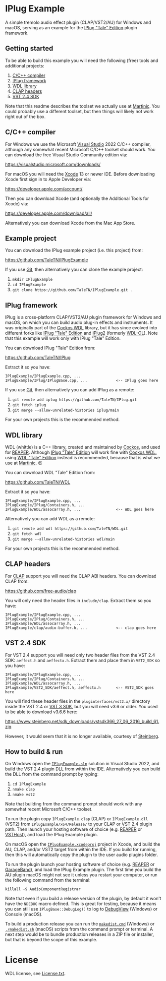 # IPlug Example

A simple tremolo audio effect plugin (CLAP/VST2/AU) for Windows and macOS,
serving as an example for the
[IPlug "Tale" Edition](https://github.com/TaleTN/IPlug) plugin framework.

## Getting started

To be able to build this example you will need the following (free) tools
and additional projects:

1. [C/C++ compiler](#cc-compiler)
2. [IPlug framework](#iplug-framework)
3. [WDL library](#wdl-library)
4. [CLAP headers](#clap-headers)
5. [VST 2.4 SDK](#vst-24-sdk)

Note that this readme describes the toolset we actually use at
[Martinic](https://www.martinic.com/). You could probably use a different
toolset, but then things will likely not work right out of the box.

## C/C++ compiler

For Windows we use the Microsoft
[Visual Studio](https://visualstudio.microsoft.com/vs/) 2022 C/C++
compiler, although any somewhat recent Microsoft C/C++ toolset should work.
You can download the free Visual Studio Community edition via:

https://visualstudio.microsoft.com/downloads/

For macOS you will need the [Xcode](https://developer.apple.com/xcode/) 13
or newer IDE. Before downloading Xcode first sign in to Apple Developer via:

https://developer.apple.com/account/

Then you can download Xcode (and optionally the Additional Tools for Xcode)
via:

https://developer.apple.com/download/all/

Alternatively you can download Xcode from the Mac App Store.

## Example project

You can download the IPlug example project (i.e. this project) from:

https://github.com/TaleTN/IPlugExample

If you use [Git](https://git-scm.com/), then alternatively you can clone the
example project:

1. `mkdir IPlugExample`
2. `cd IPlugExample`
3. `git clone https://github.com/TaleTN/IPlugExample.git .`

## IPlug framework

IPlug is a cross-platform CLAP/VST2/AU plugin framework for Windows and
macOS, on which you can build audio plug-in effects and instruments. It was
originally part of the [Cockos WDL](https://www.cockos.com/wdl/) library,
but it has since evolved into different forks like
[IPlug "Tale" Edition](https://github.com/TaleTN/IPlug) and
[iPlug2](https://iplug2.github.io/) (formerly
[WDL-OL](https://github.com/olilarkin/wdl-ol)). Note that this example will
work only with IPlug "Tale" Edition.

You can download IPlug "Tale" Edition from:

https://github.com/TaleTN/IPlug

Extract it so you have:

```
IPlugExample/IPlugExample.cpp, ...
IPlugExample/IPlug/IPlugBase.cpp, ...             <-- IPlug goes here
```

If you use [Git](https://git-scm.com/), then alternatively you can add IPlug
as a remote:

1. `git remote add iplug https://github.com/TaleTN/IPlug.git`
2. `git fetch iplug`
3. `git merge --allow-unrelated-histories iplug/main`

For your own projects this is the recommended method.

## WDL library

WDL (whittle) is a C++ library, created and maintained by
[Cockos](https://www.cockos.com/), and used for
[REAPER](https://www.reaper.fm/). Although
[IPlug "Tale" Edition](https://github.com/TaleTN/IPlug) will work fine with
[Cockos WDL](https://www.cockos.com/wdl/), using
[WDL "Tale" Edition](https://github.com/TaleTN/WDL) instead is recommended,
because that is what we use at [Martinic](https://www.martinic.com/). :wink:

You can download WDL "Tale" Edition from:

https://github.com/TaleTN/WDL

Extract it so you have:

```
IPlugExample/IPlugExample.cpp, ...
IPlugExample/IPlug/Containers.h, ...
IPlugExample/WDL/assocarray.h, ...                <-- WDL goes here
```

Alternatively you can add WDL as a remote:

1. `git remote add wdl https://github.com/TaleTN/WDL.git`
2. `git fetch wdl`
3. `git merge --allow-unrelated-histories wdl/main`

For your own projects this is the recommended method.

## CLAP headers

For [CLAP](https://cleveraudio.org/) support you will need the CLAP ABI
headers. You can download CLAP from:

https://github.com/free-audio/clap

You will only need the header files in `include/clap`. Extract them so you
have:

```
IPlugExample/IPlugExample.cpp, ...
IPlugExample/IPlug/Containers.h, ...
IPlugExample/WDL/assocarray.h, ...
IPlugExample/clap/audio-buffer.h, ...             <-- clap goes here
```

## VST 2.4 SDK

For VST 2.4 support you will need only two header files from the VST 2.4
SDK: `aeffect.h` and `aeffectx.h`. Extract them and place them in
`VST2_SDK` so you have:

```
IPlugExample/IPlugExample.cpp, ...
IPlugExample/IPlug/Containers.h, ...
IPlugExample/WDL/assocarray.h, ...
IPlugExample/VST2_SDK/aeffect.h, aeffectx.h       <-- VST2_SDK goes here
```

You will find these header files in the `pluginterfaces/vst2.x/` directory
inside the VST 2.4 or [VST 3 SDK](https://www.steinberg.net/developers/),
but you will need v3.6 or older. You used to be able to download v3.6.6
here:

https://www.steinberg.net/sdk_downloads/vstsdk366_27_06_2016_build_61.zip

However, it would seem that it is no longer available, courtesy of
[Steinberg](https://www.steinberg.net/).

## How to build & run

On Windows open the [`IPlugExample.sln`](IPlugExample.sln) solution in
Visual Studio 2022, and build the VST 2.4 plugin DLL from within the IDE.
Alternatively you can build the DLL from the command prompt by typing:

1. `cd IPlugExample`
2. `nmake clap`
3. `nmake vst2`

Note that building from the command prompt should work with any somewhat
recent Microsoft C/C++ toolset.

To run the plugin copy `IPlugExample.clap` (CLAP) or `IPlugExample.dll`
(VST2) from `IPlugExample/x64/Release/` to your CLAP or VST 2.4 plugin path.
Then launch your hosting software of choice (e.g.
[REAPER](https://www.reaper.fm/) or
[VSTHost](https://www.hermannseib.com/english/vsthost.htm)), and load the
IPlug Example plugin.

On macOS open the [`IPlugExample.xcodeproj`](IPlugExample.xcodeproj) project
in Xcode, and build the AU, CLAP, and/or VST2 target from within the IDE. If
you build for running, then this will automatically copy the plugin to the
user audio plugins folder.

To run the plugin launch your hosting software of choice (e.g.
[REAPER](https://www.reaper.fm/) or
[GarageBand](https://www.apple.com/mac/garageband/)), and load the IPlug
Example plugin. The first time you build the AU plugin macOS might not see
it unless you restart your computer, or run the following command from the
terminal:

```
killall -9 AudioComponentRegistrar
```

Note that even if you build a release version of the plugin, by default it
won't have the `NDEBUG` macro defined. This is great for testing, because it
means you can still use `IPlugBase::DebugLog()` to log to
[DebugView](https://learn.microsoft.com/en-us/sysinternals/downloads/debugview)
(Windows) or Console (macOS).

To build a production release you can run the [`makedist.cmd`](makedist.cmd)
(Windows) or [`./makedist.sh`](makedist.sh) (macOS) scripts from the command
prompt or terminal. A next step would be to bundle production releases in a
ZIP file or installer, but that is beyond the scope of this example.

# License

WDL license, see [License.txt](License.txt).
